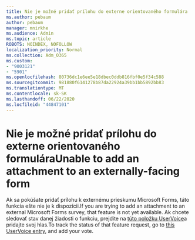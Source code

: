 ```yaml
---
title: Nie je možné pridať prílohu do externe orientovaného formulára
ms.author: pebaum
author: pebaum
manager: mnirkhe
ms.audience: Admin
ms.topic: article
ROBOTS: NOINDEX, NOFOLLOW
localization_priority: Normal
ms.collection: Adm_O365
ms.custom:
- "9003121"
- "5901"
ms.openlocfilehash: 80736dc1e6ee5e18dbec0ddb816fbf0e5f34c588
ms.sourcegitcommit: 981880f6141278b87da22924a39bb1bb5892bb83
ms.translationtype: MT
ms.contentlocale: sk-SK
ms.lasthandoff: 06/22/2020
ms.locfileid: "44847101"
---
```

# <a name="unable-to-add-an-attachment-to-an-externally-facing-form"></a><span data-ttu-id="be4c0-102">Nie je možné pridať prílohu do externe orientovaného formulára</span><span class="sxs-lookup"><span data-stu-id="be4c0-102">Unable to add an attachment to an externally-facing form</span></span>

<span data-ttu-id="be4c0-103">Ak sa pokúšate pridať prílohu k externému prieskumu Microsoft Forms, táto funkcia ešte nie je k dispozícii.</span><span class="sxs-lookup"><span data-stu-id="be4c0-103">If you are trying to add an attachment to an external Microsoft Forms survey, that feature is not yet available.</span></span> <span data-ttu-id="be4c0-104">Ak chcete sledovať stav danej žiadosti o funkciu, prejdite na [túto položku UserVoice](https://go.microsoft.com/fwlink/?linkid=2133069)a pridajte svoj hlas.</span><span class="sxs-lookup"><span data-stu-id="be4c0-104">To track the status of that feature request, go to [this UserVoice entry](https://go.microsoft.com/fwlink/?linkid=2133069), and add your vote.</span></span>

